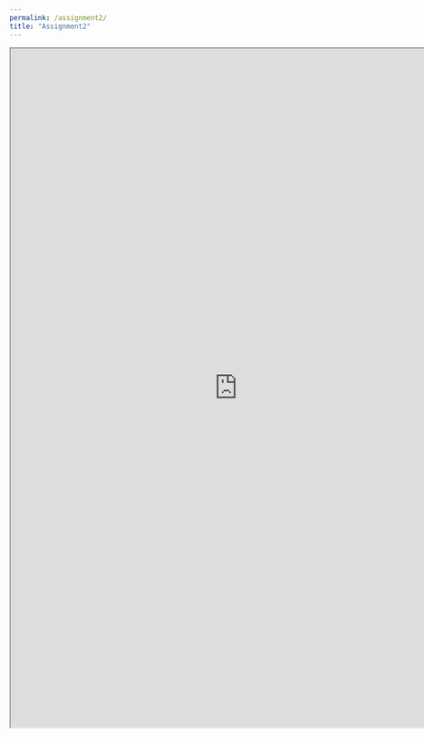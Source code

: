 ```yaml
---
permalink: /assignment2/
title: "Assignment2"
---
```



<iframe src="https://docs.google.com/document/d/e/2PACX-1vRy18zWSKCCDoAoypvwi4RRNssuuNTadtm2pyPsKEAgH95SCp8z5drNGherpTUFs4KFmBNld6GTUlaz/pub?embedded=true" width="800" height="1200"></iframe>
